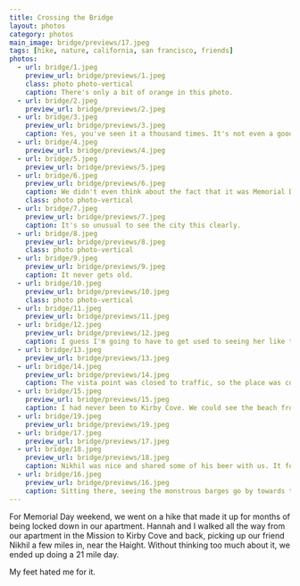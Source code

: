 ```yaml
---
title: Crossing the Bridge
layout: photos
category: photos
main_image: bridge/previews/17.jpeg
tags: [hike, nature, california, san francisco, friends]
photos:
  - url: bridge/1.jpeg
    preview_url: bridge/previews/1.jpeg
    class: photo photo-vertical
    caption: There's only a bit of orange in this photo. 
  - url: bridge/2.jpeg
    preview_url: bridge/previews/2.jpeg
  - url: bridge/3.jpeg
    preview_url: bridge/previews/3.jpeg
    caption: Yes, you've seen it a thousand times. It's not even a good photo, but it is pretty.
  - url: bridge/4.jpeg
    preview_url: bridge/previews/4.jpeg
  - url: bridge/5.jpeg
    preview_url: bridge/previews/5.jpeg
  - url: bridge/6.jpeg
    preview_url: bridge/previews/6.jpeg
    caption: We didn't even think about the fact that it was Memorial Day and that there'd be stuff going on at the San Francisco National Cemetery near the bridge. There were a lot of flags, but very few people.
    class: photo photo-vertical
  - url: bridge/7.jpeg
    preview_url: bridge/previews/7.jpeg
    caption: It's so unusual to see the city this clearly.
  - url: bridge/8.jpeg
    preview_url: bridge/previews/8.jpeg
    class: photo photo-vertical
  - url: bridge/9.jpeg
    preview_url: bridge/previews/9.jpeg
    caption: It never gets old.
  - url: bridge/10.jpeg
    preview_url: bridge/previews/10.jpeg
    class: photo photo-vertical
  - url: bridge/11.jpeg
    preview_url: bridge/previews/11.jpeg
  - url: bridge/12.jpeg
    preview_url: bridge/previews/12.jpeg
    caption: I guess I'm going to have to get used to seeing her like this from now on.
  - url: bridge/13.jpeg
    preview_url: bridge/previews/13.jpeg
  - url: bridge/14.jpeg
    preview_url: bridge/previews/14.jpeg
    caption: The vista point was closed to traffic, so the place was completely deserted. We sat down across from this guy to have lunch facing the city.
  - url: bridge/15.jpeg
    preview_url: bridge/previews/15.jpeg
    caption: I had never been to Kirby Cove. We could see the beach from the top of the trail.
  - url: bridge/19.jpeg
    preview_url: bridge/previews/19.jpeg
  - url: bridge/17.jpeg
    preview_url: bridge/previews/17.jpeg
  - url: bridge/18.jpeg
    preview_url: bridge/previews/18.jpeg
    caption: Nikhil was nice and shared some of his beer with us. It felt great after the first 10 miles.
  - url: bridge/16.jpeg
    preview_url: bridge/previews/16.jpeg
    caption: Sitting there, seeing the monstrous barges go by towards the city, for a moment I felt an unusually strong sense of scale.
---
```


For Memorial Day weekend, we went on a hike that made it up for months of being locked down in our apartment. Hannah and I walked all the way from our apartment in the Mission to Kirby Cove and back, picking up our friend Nikhil a few miles in, near the Haight. Without thinking too much about it, we ended up doing a 21 mile day.

My feet hated me for it.